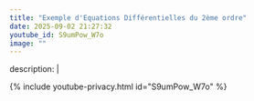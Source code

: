 ```yaml
---
title: "Exemple d'Equations Différentielles du 2ème ordre"
date: 2025-09-02 21:27:32 
youtube_id: S9umPow_W7o
image: ""
---
```

description: |
  
{% include youtube-privacy.html id="S9umPow_W7o" %}
